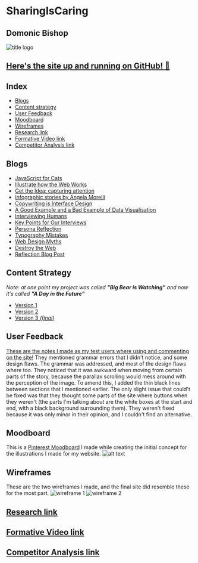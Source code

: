 # SharingIsCaring

## Domonic Bishop

![title logo](http://i.imgur.com/SsvdDWb.png)

## [Here's the site up and running on GitHub! :running:](https://dombishop.github.io/A-Day-in-the-Future/Domonic/)

## Index
- [Blogs](#blogs)
- [Content strategy](#content-strategy)
- [User Feedback](#user-feedback)
- [Moodboard](#moodboard)
- [Wireframes](#wireframes)
- [Research link](#research-link)
- [Formative Video link](#formative-video-link)
- [Competitor Analysis link](#competitor-analysis-link)


## Blogs
- [JavaScript for Cats](http://fourthfloor.raveweb.net/dbishop/2017/01/24/javascript-for-cats/)
- [Illustrate how the Web Works](http://fourthfloor.raveweb.net/dbishop/2017/06/04/illustrate-how-the-web-works/)
- [Get the Idea: capturing attention](http://fourthfloor.raveweb.net/dbishop/2017/02/03/get-the-idea-capturing-attention/)
- [Infographic stories by Angela Morelli](http://fourthfloor.raveweb.net/dbishop/2017/02/07/infographic-stories-by-angela-morelli/)
- [Copywriting is Interface Design](http://fourthfloor.raveweb.net/dbishop/2017/05/23/copywriting-is-interface-design/)
- [A Good Example and a Bad Example of Data Visualisation](http://fourthfloor.raveweb.net/dbishop/2017/05/28/a-good-example-and-a-bad-example-of-data-visualisation/)
- [Interviewing Humans](http://fourthfloor.raveweb.net/dbishop/2017/05/28/interviewing-humans/)
- [Key Points for Our Interviews](http://fourthfloor.raveweb.net/dbishop/2017/05/30/key-points-for-our-interviews/)
- [Persona Reflection](http://fourthfloor.raveweb.net/dbishop/2017/05/28/persona-reflection/)
- [Typography Mistakes](http://fourthfloor.raveweb.net/dbishop/2017/06/01/typography-mistakes/)
- [Web Design Myths](http://fourthfloor.raveweb.net/dbishop/2017/06/02/web-design-myths/)
- [Destroy the Web](http://fourthfloor.raveweb.net/dbishop/2017/06/02/destroy-the-web/)
- [Reflection Blog Post](http://fourthfloor.raveweb.net/dbishop/2017/06/04/reflection-blog-post/)


## Content Strategy
_Note: at one point my project was called **"Big Bear is Watching"** and now it's called **"A Day in the Future"**_
- [Version 1](https://docs.google.com/document/d/1_srl7AGra1_rVKefmm1L7Mca0H7C9TtUt4HqBAqblEE/edit?usp=sharing)
- [Version 2](https://docs.google.com/a/students.rave.ac.uk/document/d/1-wZ3V1KX-HFoUXhCYva4cI0nI_ExvOTXINa2jC9Tud8/edit?usp=sharing)
- [Version 3 _(final)_](https://docs.google.com/document/d/1Hdzs_AGS_PT4XqUr96C4jEg2JyOSUBcLtUh_YmIWBHs/edit?usp=sharing)


## User Feedback 
[These are the notes I made as my test users where using and commenting on the site!](https://docs.google.com/document/d/1f3Cg6D7tGP0C0DIN9Zxg5i3EvK1-9z597vsQjk9vy3E/edit?usp=sharing)
They mentioned grammar errors that I didn't notice, and some design flaws. The grammar was addressed, and most of the design flaws where too. They noticed that it was awkward when moving from certain parts of the story, because the parallax scrolling would mess around with the perception of the image. To amend this, I added the thin black lines between sections that I mentioned earlier. The only slight issue that could't be fixed was that they thought some parts of the site where buttons when they weren't (the parts I'm talking about are the white boxes at the start and end, with a black background surrounding them). They weren't fixed because it was only minor in their opinion, and I couldn't find an alternative.


## Moodboard
This is a [Pinterest Moodboard](http://pin.it/P8UJ-9g) I made while creating the initial concept for the illustrations I made for my website.
![alt text](http://i.imgur.com/vUBCVJe.png)


## Wireframes
These are the two wireframes I made, and the final site did resemble these for the most part.
![wireframe 1](http://i.imgur.com/KGCpBpF.jpg)
![wireframe 2](http://i.imgur.com/NsauzEe.jpg)


## [Research link](https://docs.google.com/document/d/1RBbZNcCQdf-55TiwmpMybxipnEkHXsyxm8rWRjlIlr4/edit?usp=sharing)

## [Formative Video link](https://vimeo.com/208009580)

## [Competitor Analysis link](https://docs.google.com/document/d/1tXs0DFL7-eRRuKUlufqbJBu0W8RwMguYHB27CDh-yns/edit?usp=sharing)
